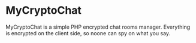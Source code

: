 MyCryptoChat
============

MyCryptoChat is a simple PHP encrypted chat rooms manager. Everything is encrypted on the client side, so noone can spy on what you say.
